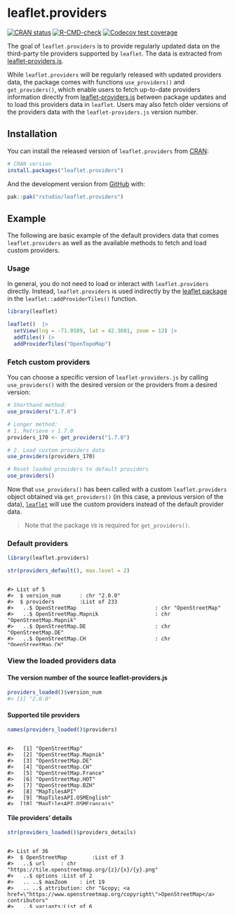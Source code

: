 
<!-- README.md is generated from README.Rmd. Please edit that file -->

# leaflet.providers

<!-- badges: start -->

[![CRAN
status](https://www.r-pkg.org/badges/version/leaflet.providers)](https://CRAN.R-project.org/package=leaflet.providers)
[![R-CMD-check](https://github.com/rstudio/leaflet.providers/actions/workflows/R-CMD-check.yaml/badge.svg)](https://github.com/rstudio/leaflet.providers/actions)
[![Codecov test
coverage](https://codecov.io/gh/rstudio/leaflet.providers/branch/main/graph/badge.svg)](https://app.codecov.io/gh/rstudio/leaflet.providers?branch=main)

<!-- badges: end -->

The goal of `leaflet.providers` is to provide regularly updated data on
the third-party tile providers supported by `leaflet`. The data is
extracted from
[leaflet-providers.js](https://github.com/leaflet-extras/leaflet-providers).

While `leaflet.providers` will be regularly released with updated
providers data, the package comes with functions `use_providers()` and
`get_providers()`, which enable users to fetch up-to-date providers
information directly from
[leaflet-providers.js](https://github.com/leaflet-extras/leaflet-providers)
between package updates and to load this providers data in `leaflet`.
Users may also fetch older versions of the providers data with the
`leaflet-providers.js` version number.

## Installation

You can install the released version of `leaflet.providers` from
[CRAN](https://CRAN.R-project.org):

``` r
# CRAN version
install.packages("leaflet.providers")
```

And the development version from [GitHub](https://github.com/) with:

``` r
pak::pak("rstudio/leaflet.providers")
```

## Example

The following are basic example of the default providers data that comes
`leaflet.providers` as well as the available methods to fetch and load
custom providers.

### Usage

In general, you do not need to load or interact with `leaflet.providers`
directly. Instead, `leaflet.providers` is used indirectly by the
[leaflet package](https://rstudio.github.io/leaflet/) in the
`leaflet::addProviderTiles()` function.

``` r
library(leaflet)

leaflet()  |>
  setView(lng = -71.0589, lat = 42.3601, zoom = 12) |>
  addTiles() |>
  addProviderTiles("OpenTopoMap")
```

### Fetch custom providers

You can choose a specific version of `leaflet-providers.js` by calling
`use_providers()` with the desired version or the providers from a
desired version:

``` r
# Shorthand method:
use_providers("1.7.0")

# Longer method:
# 1. Retrieve v 1.7.0
providers_170 <- get_providers("1.7.0")

# 2. Load custom providers data
use_providers(providers_170)

# Reset loaded providers to default providers
use_providers()
```

Now that `use_providers()` has been called with a custom
`leaflet.providers` object obtained via `get_providers()` (in this case,
a previous version of the data),
[`leaflet`](https://rstudio.github.io/leaflet/) will use the custom
providers instead of the default provider data.

> Note that the package `V8` is required for `get_providers()`.

### Default providers

``` r
library(leaflet.providers)

str(providers_default(), max.level = 2)
```

<div style="height:150px; overflow-y: scroll;">

    #> List of 5
    #>  $ version_num      : chr "2.0.0"
    #>  $ providers        :List of 233
    #>   ..$ OpenStreetMap                         : chr "OpenStreetMap"
    #>   ..$ OpenStreetMap.Mapnik                  : chr "OpenStreetMap.Mapnik"
    #>   ..$ OpenStreetMap.DE                      : chr "OpenStreetMap.DE"
    #>   ..$ OpenStreetMap.CH                      : chr "OpenStreetMap.CH"
    #>   ..$ OpenStreetMap.France                  : chr "OpenStreetMap.France"
    #>   ..$ OpenStreetMap.HOT                     : chr "OpenStreetMap.HOT"
    #>   ..$ OpenStreetMap.BZH                     : chr "OpenStreetMap.BZH"
    #>   ..$ MapTilesAPI                           : chr "MapTilesAPI"
    #>   ..$ MapTilesAPI.OSMEnglish                : chr "MapTilesAPI.OSMEnglish"
    #>   ..$ MapTilesAPI.OSMFrancais               : chr "MapTilesAPI.OSMFrancais"
    #>   ..$ MapTilesAPI.OSMEspagnol               : chr "MapTilesAPI.OSMEspagnol"
    #>   ..$ OpenSeaMap                            : chr "OpenSeaMap"
    #>   ..$ OPNVKarte                             : chr "OPNVKarte"
    #>   ..$ OpenTopoMap                           : chr "OpenTopoMap"
    #>   ..$ OpenRailwayMap                        : chr "OpenRailwayMap"
    #>   ..$ OpenFireMap                           : chr "OpenFireMap"
    #>   ..$ SafeCast                              : chr "SafeCast"
    #>   ..$ Stadia                                : chr "Stadia"
    #>   ..$ Stadia.AlidadeSmooth                  : chr "Stadia.AlidadeSmooth"
    #>   ..$ Stadia.AlidadeSmoothDark              : chr "Stadia.AlidadeSmoothDark"
    #>   ..$ Stadia.OSMBright                      : chr "Stadia.OSMBright"
    #>   ..$ Stadia.Outdoors                       : chr "Stadia.Outdoors"
    #>   ..$ Stadia.StamenToner                    : chr "Stadia.StamenToner"
    #>   ..$ Stadia.StamenTonerBackground          : chr "Stadia.StamenTonerBackground"
    #>   ..$ Stadia.StamenTonerLines               : chr "Stadia.StamenTonerLines"
    #>   ..$ Stadia.StamenTonerLabels              : chr "Stadia.StamenTonerLabels"
    #>   ..$ Stadia.StamenTonerLite                : chr "Stadia.StamenTonerLite"
    #>   ..$ Stadia.StamenWatercolor               : chr "Stadia.StamenWatercolor"
    #>   ..$ Stadia.StamenTerrain                  : chr "Stadia.StamenTerrain"
    #>   ..$ Stadia.StamenTerrainBackground        : chr "Stadia.StamenTerrainBackground"
    #>   ..$ Stadia.StamenTerrainLabels            : chr "Stadia.StamenTerrainLabels"
    #>   ..$ Stadia.StamenTerrainLines             : chr "Stadia.StamenTerrainLines"
    #>   ..$ Thunderforest                         : chr "Thunderforest"
    #>   ..$ Thunderforest.OpenCycleMap            : chr "Thunderforest.OpenCycleMap"
    #>   ..$ Thunderforest.Transport               : chr "Thunderforest.Transport"
    #>   ..$ Thunderforest.TransportDark           : chr "Thunderforest.TransportDark"
    #>   ..$ Thunderforest.SpinalMap               : chr "Thunderforest.SpinalMap"
    #>   ..$ Thunderforest.Landscape               : chr "Thunderforest.Landscape"
    #>   ..$ Thunderforest.Outdoors                : chr "Thunderforest.Outdoors"
    #>   ..$ Thunderforest.Pioneer                 : chr "Thunderforest.Pioneer"
    #>   ..$ Thunderforest.MobileAtlas             : chr "Thunderforest.MobileAtlas"
    #>   ..$ Thunderforest.Neighbourhood           : chr "Thunderforest.Neighbourhood"
    #>   ..$ CyclOSM                               : chr "CyclOSM"
    #>   ..$ Jawg                                  : chr "Jawg"
    #>   ..$ Jawg.Streets                          : chr "Jawg.Streets"
    #>   ..$ Jawg.Terrain                          : chr "Jawg.Terrain"
    #>   ..$ Jawg.Sunny                            : chr "Jawg.Sunny"
    #>   ..$ Jawg.Dark                             : chr "Jawg.Dark"
    #>   ..$ Jawg.Light                            : chr "Jawg.Light"
    #>   ..$ Jawg.Matrix                           : chr "Jawg.Matrix"
    #>   ..$ MapBox                                : chr "MapBox"
    #>   ..$ MapTiler                              : chr "MapTiler"
    #>   ..$ MapTiler.Streets                      : chr "MapTiler.Streets"
    #>   ..$ MapTiler.Basic                        : chr "MapTiler.Basic"
    #>   ..$ MapTiler.Bright                       : chr "MapTiler.Bright"
    #>   ..$ MapTiler.Pastel                       : chr "MapTiler.Pastel"
    #>   ..$ MapTiler.Positron                     : chr "MapTiler.Positron"
    #>   ..$ MapTiler.Hybrid                       : chr "MapTiler.Hybrid"
    #>   ..$ MapTiler.Toner                        : chr "MapTiler.Toner"
    #>   ..$ MapTiler.Topo                         : chr "MapTiler.Topo"
    #>   ..$ MapTiler.Voyager                      : chr "MapTiler.Voyager"
    #>   ..$ TomTom                                : chr "TomTom"
    #>   ..$ TomTom.Basic                          : chr "TomTom.Basic"
    #>   ..$ TomTom.Hybrid                         : chr "TomTom.Hybrid"
    #>   ..$ TomTom.Labels                         : chr "TomTom.Labels"
    #>   ..$ Esri                                  : chr "Esri"
    #>   ..$ Esri.WorldStreetMap                   : chr "Esri.WorldStreetMap"
    #>   ..$ Esri.DeLorme                          : chr "Esri.DeLorme"
    #>   ..$ Esri.WorldTopoMap                     : chr "Esri.WorldTopoMap"
    #>   ..$ Esri.WorldImagery                     : chr "Esri.WorldImagery"
    #>   ..$ Esri.WorldTerrain                     : chr "Esri.WorldTerrain"
    #>   ..$ Esri.WorldShadedRelief                : chr "Esri.WorldShadedRelief"
    #>   ..$ Esri.WorldPhysical                    : chr "Esri.WorldPhysical"
    #>   ..$ Esri.OceanBasemap                     : chr "Esri.OceanBasemap"
    #>   ..$ Esri.NatGeoWorldMap                   : chr "Esri.NatGeoWorldMap"
    #>   ..$ Esri.WorldGrayCanvas                  : chr "Esri.WorldGrayCanvas"
    #>   ..$ OpenWeatherMap                        : chr "OpenWeatherMap"
    #>   ..$ OpenWeatherMap.Clouds                 : chr "OpenWeatherMap.Clouds"
    #>   ..$ OpenWeatherMap.CloudsClassic          : chr "OpenWeatherMap.CloudsClassic"
    #>   ..$ OpenWeatherMap.Precipitation          : chr "OpenWeatherMap.Precipitation"
    #>   ..$ OpenWeatherMap.PrecipitationClassic   : chr "OpenWeatherMap.PrecipitationClassic"
    #>   ..$ OpenWeatherMap.Rain                   : chr "OpenWeatherMap.Rain"
    #>   ..$ OpenWeatherMap.RainClassic            : chr "OpenWeatherMap.RainClassic"
    #>   ..$ OpenWeatherMap.Pressure               : chr "OpenWeatherMap.Pressure"
    #>   ..$ OpenWeatherMap.PressureContour        : chr "OpenWeatherMap.PressureContour"
    #>   ..$ OpenWeatherMap.Wind                   : chr "OpenWeatherMap.Wind"
    #>   ..$ OpenWeatherMap.Temperature            : chr "OpenWeatherMap.Temperature"
    #>   ..$ OpenWeatherMap.Snow                   : chr "OpenWeatherMap.Snow"
    #>   ..$ HERE                                  : chr "HERE"
    #>   ..$ HERE.normalDay                        : chr "HERE.normalDay"
    #>   ..$ HERE.normalDayCustom                  : chr "HERE.normalDayCustom"
    #>   ..$ HERE.normalDayGrey                    : chr "HERE.normalDayGrey"
    #>   ..$ HERE.normalDayMobile                  : chr "HERE.normalDayMobile"
    #>   ..$ HERE.normalDayGreyMobile              : chr "HERE.normalDayGreyMobile"
    #>   ..$ HERE.normalDayTransit                 : chr "HERE.normalDayTransit"
    #>   ..$ HERE.normalDayTransitMobile           : chr "HERE.normalDayTransitMobile"
    #>   ..$ HERE.normalDayTraffic                 : chr "HERE.normalDayTraffic"
    #>   ..$ HERE.normalNight                      : chr "HERE.normalNight"
    #>   ..$ HERE.normalNightMobile                : chr "HERE.normalNightMobile"
    #>   .. [list output truncated]
    #>  $ providers_details:List of 36
    #>   ..$ OpenStreetMap        :List of 3
    #>   ..$ MapTilesAPI          :List of 3
    #>   ..$ OpenSeaMap           :List of 2
    #>   ..$ OPNVKarte            :List of 2
    #>   ..$ OpenTopoMap          :List of 2
    #>   ..$ OpenRailwayMap       :List of 2
    #>   ..$ OpenFireMap          :List of 2
    #>   ..$ SafeCast             :List of 2
    #>   ..$ Stadia               :List of 3
    #>   ..$ Thunderforest        :List of 3
    #>   ..$ CyclOSM              :List of 2
    #>   ..$ Jawg                 :List of 3
    #>   ..$ MapBox               :List of 2
    #>   ..$ MapTiler             :List of 3
    #>   ..$ TomTom               :List of 3
    #>   ..$ Esri                 :List of 3
    #>   ..$ OpenWeatherMap       :List of 3
    #>   ..$ HERE                 :List of 3
    #>   ..$ HEREv3               :List of 3
    #>   ..$ FreeMapSK            :List of 2
    #>   ..$ MtbMap               :List of 2
    #>   ..$ CartoDB              :List of 3
    #>   ..$ HikeBike             :List of 3
    #>   ..$ BasemapAT            :List of 3
    #>   ..$ nlmaps               :List of 3
    #>   ..$ NASAGIBS             :List of 3
    #>   ..$ NLS                  :List of 2
    #>   ..$ JusticeMap           :List of 3
    #>   ..$ GeoportailFrance     :List of 3
    #>   ..$ OneMapSG             :List of 3
    #>   ..$ USGS                 :List of 3
    #>   ..$ WaymarkedTrails      :List of 3
    #>   ..$ OpenAIP              :List of 2
    #>   ..$ OpenSnowMap          :List of 3
    #>   ..$ AzureMaps            :List of 3
    #>   ..$ SwissFederalGeoportal:List of 3
    #>  $ src              : chr "(function (root, factory) {\n\tif (typeof define === 'function' && define.amd) {\n\t\t// AMD. Register as an an"| __truncated__
    #>  $ dep              :List of 10
    #>   ..$ name      : chr "leaflet-providers"
    #>   ..$ version   : chr "2.0.0"
    #>   ..$ src       :List of 1
    #>   ..$ meta      : NULL
    #>   ..$ script    : chr "leaflet-providers_2.0.0.js"
    #>   ..$ stylesheet: NULL
    #>   ..$ head      : NULL
    #>   ..$ attachment: NULL
    #>   ..$ package   : NULL
    #>   ..$ all_files : logi FALSE
    #>   ..- attr(*, "class")= chr "html_dependency"
    #>  - attr(*, "class")= chr "leaflet_providers"

</div>

### View the loaded providers data

#### The version number of the source leaflet-providers.js

``` r
providers_loaded()$version_num
#> [1] "2.0.0"
```

#### Supported tile providers

``` r
names(providers_loaded()$providers)
```

<div style="height:150px; overflow-y: scroll;">

    #>   [1] "OpenStreetMap"                         
    #>   [2] "OpenStreetMap.Mapnik"                  
    #>   [3] "OpenStreetMap.DE"                      
    #>   [4] "OpenStreetMap.CH"                      
    #>   [5] "OpenStreetMap.France"                  
    #>   [6] "OpenStreetMap.HOT"                     
    #>   [7] "OpenStreetMap.BZH"                     
    #>   [8] "MapTilesAPI"                           
    #>   [9] "MapTilesAPI.OSMEnglish"                
    #>  [10] "MapTilesAPI.OSMFrancais"               
    #>  [11] "MapTilesAPI.OSMEspagnol"               
    #>  [12] "OpenSeaMap"                            
    #>  [13] "OPNVKarte"                             
    #>  [14] "OpenTopoMap"                           
    #>  [15] "OpenRailwayMap"                        
    #>  [16] "OpenFireMap"                           
    #>  [17] "SafeCast"                              
    #>  [18] "Stadia"                                
    #>  [19] "Stadia.AlidadeSmooth"                  
    #>  [20] "Stadia.AlidadeSmoothDark"              
    #>  [21] "Stadia.OSMBright"                      
    #>  [22] "Stadia.Outdoors"                       
    #>  [23] "Stadia.StamenToner"                    
    #>  [24] "Stadia.StamenTonerBackground"          
    #>  [25] "Stadia.StamenTonerLines"               
    #>  [26] "Stadia.StamenTonerLabels"              
    #>  [27] "Stadia.StamenTonerLite"                
    #>  [28] "Stadia.StamenWatercolor"               
    #>  [29] "Stadia.StamenTerrain"                  
    #>  [30] "Stadia.StamenTerrainBackground"        
    #>  [31] "Stadia.StamenTerrainLabels"            
    #>  [32] "Stadia.StamenTerrainLines"             
    #>  [33] "Thunderforest"                         
    #>  [34] "Thunderforest.OpenCycleMap"            
    #>  [35] "Thunderforest.Transport"               
    #>  [36] "Thunderforest.TransportDark"           
    #>  [37] "Thunderforest.SpinalMap"               
    #>  [38] "Thunderforest.Landscape"               
    #>  [39] "Thunderforest.Outdoors"                
    #>  [40] "Thunderforest.Pioneer"                 
    #>  [41] "Thunderforest.MobileAtlas"             
    #>  [42] "Thunderforest.Neighbourhood"           
    #>  [43] "CyclOSM"                               
    #>  [44] "Jawg"                                  
    #>  [45] "Jawg.Streets"                          
    #>  [46] "Jawg.Terrain"                          
    #>  [47] "Jawg.Sunny"                            
    #>  [48] "Jawg.Dark"                             
    #>  [49] "Jawg.Light"                            
    #>  [50] "Jawg.Matrix"                           
    #>  [51] "MapBox"                                
    #>  [52] "MapTiler"                              
    #>  [53] "MapTiler.Streets"                      
    #>  [54] "MapTiler.Basic"                        
    #>  [55] "MapTiler.Bright"                       
    #>  [56] "MapTiler.Pastel"                       
    #>  [57] "MapTiler.Positron"                     
    #>  [58] "MapTiler.Hybrid"                       
    #>  [59] "MapTiler.Toner"                        
    #>  [60] "MapTiler.Topo"                         
    #>  [61] "MapTiler.Voyager"                      
    #>  [62] "TomTom"                                
    #>  [63] "TomTom.Basic"                          
    #>  [64] "TomTom.Hybrid"                         
    #>  [65] "TomTom.Labels"                         
    #>  [66] "Esri"                                  
    #>  [67] "Esri.WorldStreetMap"                   
    #>  [68] "Esri.DeLorme"                          
    #>  [69] "Esri.WorldTopoMap"                     
    #>  [70] "Esri.WorldImagery"                     
    #>  [71] "Esri.WorldTerrain"                     
    #>  [72] "Esri.WorldShadedRelief"                
    #>  [73] "Esri.WorldPhysical"                    
    #>  [74] "Esri.OceanBasemap"                     
    #>  [75] "Esri.NatGeoWorldMap"                   
    #>  [76] "Esri.WorldGrayCanvas"                  
    #>  [77] "OpenWeatherMap"                        
    #>  [78] "OpenWeatherMap.Clouds"                 
    #>  [79] "OpenWeatherMap.CloudsClassic"          
    #>  [80] "OpenWeatherMap.Precipitation"          
    #>  [81] "OpenWeatherMap.PrecipitationClassic"   
    #>  [82] "OpenWeatherMap.Rain"                   
    #>  [83] "OpenWeatherMap.RainClassic"            
    #>  [84] "OpenWeatherMap.Pressure"               
    #>  [85] "OpenWeatherMap.PressureContour"        
    #>  [86] "OpenWeatherMap.Wind"                   
    #>  [87] "OpenWeatherMap.Temperature"            
    #>  [88] "OpenWeatherMap.Snow"                   
    #>  [89] "HERE"                                  
    #>  [90] "HERE.normalDay"                        
    #>  [91] "HERE.normalDayCustom"                  
    #>  [92] "HERE.normalDayGrey"                    
    #>  [93] "HERE.normalDayMobile"                  
    #>  [94] "HERE.normalDayGreyMobile"              
    #>  [95] "HERE.normalDayTransit"                 
    #>  [96] "HERE.normalDayTransitMobile"           
    #>  [97] "HERE.normalDayTraffic"                 
    #>  [98] "HERE.normalNight"                      
    #>  [99] "HERE.normalNightMobile"                
    #> [100] "HERE.normalNightGrey"                  
    #> [101] "HERE.normalNightGreyMobile"            
    #> [102] "HERE.normalNightTransit"               
    #> [103] "HERE.normalNightTransitMobile"         
    #> [104] "HERE.reducedDay"                       
    #> [105] "HERE.reducedNight"                     
    #> [106] "HERE.basicMap"                         
    #> [107] "HERE.mapLabels"                        
    #> [108] "HERE.trafficFlow"                      
    #> [109] "HERE.carnavDayGrey"                    
    #> [110] "HERE.hybridDay"                        
    #> [111] "HERE.hybridDayMobile"                  
    #> [112] "HERE.hybridDayTransit"                 
    #> [113] "HERE.hybridDayGrey"                    
    #> [114] "HERE.hybridDayTraffic"                 
    #> [115] "HERE.pedestrianDay"                    
    #> [116] "HERE.pedestrianNight"                  
    #> [117] "HERE.satelliteDay"                     
    #> [118] "HERE.terrainDay"                       
    #> [119] "HERE.terrainDayMobile"                 
    #> [120] "HEREv3"                                
    #> [121] "HEREv3.normalDay"                      
    #> [122] "HEREv3.normalDayCustom"                
    #> [123] "HEREv3.normalDayGrey"                  
    #> [124] "HEREv3.normalDayMobile"                
    #> [125] "HEREv3.normalDayGreyMobile"            
    #> [126] "HEREv3.normalDayTransit"               
    #> [127] "HEREv3.normalDayTransitMobile"         
    #> [128] "HEREv3.normalNight"                    
    #> [129] "HEREv3.normalNightMobile"              
    #> [130] "HEREv3.normalNightGrey"                
    #> [131] "HEREv3.normalNightGreyMobile"          
    #> [132] "HEREv3.normalNightTransit"             
    #> [133] "HEREv3.normalNightTransitMobile"       
    #> [134] "HEREv3.reducedDay"                     
    #> [135] "HEREv3.reducedNight"                   
    #> [136] "HEREv3.basicMap"                       
    #> [137] "HEREv3.mapLabels"                      
    #> [138] "HEREv3.trafficFlow"                    
    #> [139] "HEREv3.carnavDayGrey"                  
    #> [140] "HEREv3.hybridDay"                      
    #> [141] "HEREv3.hybridDayMobile"                
    #> [142] "HEREv3.hybridDayTransit"               
    #> [143] "HEREv3.hybridDayGrey"                  
    #> [144] "HEREv3.pedestrianDay"                  
    #> [145] "HEREv3.pedestrianNight"                
    #> [146] "HEREv3.satelliteDay"                   
    #> [147] "HEREv3.terrainDay"                     
    #> [148] "HEREv3.terrainDayMobile"               
    #> [149] "FreeMapSK"                             
    #> [150] "MtbMap"                                
    #> [151] "CartoDB"                               
    #> [152] "CartoDB.Positron"                      
    #> [153] "CartoDB.PositronNoLabels"              
    #> [154] "CartoDB.PositronOnlyLabels"            
    #> [155] "CartoDB.DarkMatter"                    
    #> [156] "CartoDB.DarkMatterNoLabels"            
    #> [157] "CartoDB.DarkMatterOnlyLabels"          
    #> [158] "CartoDB.Voyager"                       
    #> [159] "CartoDB.VoyagerNoLabels"               
    #> [160] "CartoDB.VoyagerOnlyLabels"             
    #> [161] "CartoDB.VoyagerLabelsUnder"            
    #> [162] "HikeBike"                              
    #> [163] "HikeBike.HikeBike"                     
    #> [164] "HikeBike.HillShading"                  
    #> [165] "BasemapAT"                             
    #> [166] "BasemapAT.basemap"                     
    #> [167] "BasemapAT.grau"                        
    #> [168] "BasemapAT.overlay"                     
    #> [169] "BasemapAT.terrain"                     
    #> [170] "BasemapAT.surface"                     
    #> [171] "BasemapAT.highdpi"                     
    #> [172] "BasemapAT.orthofoto"                   
    #> [173] "nlmaps"                                
    #> [174] "nlmaps.standaard"                      
    #> [175] "nlmaps.pastel"                         
    #> [176] "nlmaps.grijs"                          
    #> [177] "nlmaps.water"                          
    #> [178] "nlmaps.luchtfoto"                      
    #> [179] "NASAGIBS"                              
    #> [180] "NASAGIBS.ModisTerraTrueColorCR"        
    #> [181] "NASAGIBS.ModisTerraBands367CR"         
    #> [182] "NASAGIBS.ViirsEarthAtNight2012"        
    #> [183] "NASAGIBS.ModisTerraLSTDay"             
    #> [184] "NASAGIBS.ModisTerraSnowCover"          
    #> [185] "NASAGIBS.ModisTerraAOD"                
    #> [186] "NASAGIBS.ModisTerraChlorophyll"        
    #> [187] "NLS"                                   
    #> [188] "JusticeMap"                            
    #> [189] "JusticeMap.income"                     
    #> [190] "JusticeMap.americanIndian"             
    #> [191] "JusticeMap.asian"                      
    #> [192] "JusticeMap.black"                      
    #> [193] "JusticeMap.hispanic"                   
    #> [194] "JusticeMap.multi"                      
    #> [195] "JusticeMap.nonWhite"                   
    #> [196] "JusticeMap.white"                      
    #> [197] "JusticeMap.plurality"                  
    #> [198] "GeoportailFrance"                      
    #> [199] "GeoportailFrance.plan"                 
    #> [200] "GeoportailFrance.parcels"              
    #> [201] "GeoportailFrance.orthos"               
    #> [202] "OneMapSG"                              
    #> [203] "OneMapSG.Default"                      
    #> [204] "OneMapSG.Night"                        
    #> [205] "OneMapSG.Original"                     
    #> [206] "OneMapSG.Grey"                         
    #> [207] "OneMapSG.LandLot"                      
    #> [208] "USGS"                                  
    #> [209] "USGS.USTopo"                           
    #> [210] "USGS.USImagery"                        
    #> [211] "USGS.USImageryTopo"                    
    #> [212] "WaymarkedTrails"                       
    #> [213] "WaymarkedTrails.hiking"                
    #> [214] "WaymarkedTrails.cycling"               
    #> [215] "WaymarkedTrails.mtb"                   
    #> [216] "WaymarkedTrails.slopes"                
    #> [217] "WaymarkedTrails.riding"                
    #> [218] "WaymarkedTrails.skating"               
    #> [219] "OpenAIP"                               
    #> [220] "OpenSnowMap"                           
    #> [221] "OpenSnowMap.pistes"                    
    #> [222] "AzureMaps"                             
    #> [223] "AzureMaps.MicrosoftImagery"            
    #> [224] "AzureMaps.MicrosoftBaseDarkGrey"       
    #> [225] "AzureMaps.MicrosoftBaseRoad"           
    #> [226] "AzureMaps.MicrosoftBaseHybridRoad"     
    #> [227] "AzureMaps.MicrosoftTerraMain"          
    #> [228] "AzureMaps.MicrosoftWeatherInfraredMain"
    #> [229] "AzureMaps.MicrosoftWeatherRadarMain"   
    #> [230] "SwissFederalGeoportal"                 
    #> [231] "SwissFederalGeoportal.NationalMapColor"
    #> [232] "SwissFederalGeoportal.NationalMapGrey" 
    #> [233] "SwissFederalGeoportal.SWISSIMAGE"

</div>

#### Tile providers’ details

``` r
str(providers_loaded()$providers_details)
```

<div style="height:150px; overflow-y: scroll;">

    #> List of 36
    #>  $ OpenStreetMap        :List of 3
    #>   ..$ url     : chr "https://tile.openstreetmap.org/{z}/{x}/{y}.png"
    #>   ..$ options :List of 2
    #>   .. ..$ maxZoom    : int 19
    #>   .. ..$ attribution: chr "&copy; <a href=\"https://www.openstreetmap.org/copyright\">OpenStreetMap</a> contributors"
    #>   ..$ variants:List of 6
    #>   .. ..$ Mapnik: Named list()
    #>   .. ..$ DE    :List of 2
    #>   .. .. ..$ url    : chr "https://tile.openstreetmap.de/{z}/{x}/{y}.png"
    #>   .. .. ..$ options:List of 1
    #>   .. .. .. ..$ maxZoom: int 18
    #>   .. ..$ CH    :List of 2
    #>   .. .. ..$ url    : chr "https://tile.osm.ch/switzerland/{z}/{x}/{y}.png"
    #>   .. .. ..$ options:List of 2
    #>   .. .. .. ..$ maxZoom: int 18
    #>   .. .. .. ..$ bounds : int [1:2, 1:2] 45 48 5 11
    #>   .. ..$ France:List of 2
    #>   .. .. ..$ url    : chr "https://{s}.tile.openstreetmap.fr/osmfr/{z}/{x}/{y}.png"
    #>   .. .. ..$ options:List of 2
    #>   .. .. .. ..$ maxZoom    : int 20
    #>   .. .. .. ..$ attribution: chr "&copy; OpenStreetMap France | {attribution.OpenStreetMap}"
    #>   .. ..$ HOT   :List of 2
    #>   .. .. ..$ url    : chr "https://{s}.tile.openstreetmap.fr/hot/{z}/{x}/{y}.png"
    #>   .. .. ..$ options:List of 1
    #>   .. .. .. ..$ attribution: chr "{attribution.OpenStreetMap}, Tiles style by <a href=\"https://www.hotosm.org/\" target=\"_blank\">Humanitarian "| __truncated__
    #>   .. ..$ BZH   :List of 2
    #>   .. .. ..$ url    : chr "https://tile.openstreetmap.bzh/br/{z}/{x}/{y}.png"
    #>   .. .. ..$ options:List of 2
    #>   .. .. .. ..$ attribution: chr "{attribution.OpenStreetMap}, Tiles courtesy of <a href=\"http://www.openstreetmap.bzh/\" target=\"_blank\">Bret"| __truncated__
    #>   .. .. .. ..$ bounds     : num [1:2, 1:2] 46.2 50 -5.5 0.7
    #>  $ MapTilesAPI          :List of 3
    #>   ..$ url     : chr "https://maptiles.p.rapidapi.com/{variant}/{z}/{x}/{y}.png?rapidapi-key={apikey}"
    #>   ..$ options :List of 4
    #>   .. ..$ attribution: chr "&copy; <a href=\"http://www.maptilesapi.com/\">MapTiles API</a>, {attribution.OpenStreetMap}"
    #>   .. ..$ variant    : chr "en/map/v1"
    #>   .. ..$ apikey     : chr "<insert your api key here>"
    #>   .. ..$ maxZoom    : int 19
    #>   ..$ variants:List of 3
    #>   .. ..$ OSMEnglish :List of 1
    #>   .. .. ..$ options:List of 1
    #>   .. .. .. ..$ variant: chr "en/map/v1"
    #>   .. ..$ OSMFrancais:List of 1
    #>   .. .. ..$ options:List of 1
    #>   .. .. .. ..$ variant: chr "fr/map/v1"
    #>   .. ..$ OSMEspagnol:List of 1
    #>   .. .. ..$ options:List of 1
    #>   .. .. .. ..$ variant: chr "es/map/v1"
    #>  $ OpenSeaMap           :List of 2
    #>   ..$ url    : chr "https://tiles.openseamap.org/seamark/{z}/{x}/{y}.png"
    #>   ..$ options:List of 1
    #>   .. ..$ attribution: chr "Map data: &copy; <a href=\"http://www.openseamap.org\">OpenSeaMap</a> contributors"
    #>  $ OPNVKarte            :List of 2
    #>   ..$ url    : chr "https://tileserver.memomaps.de/tilegen/{z}/{x}/{y}.png"
    #>   ..$ options:List of 2
    #>   .. ..$ maxZoom    : int 18
    #>   .. ..$ attribution: chr "Map <a href=\"https://memomaps.de/\">memomaps.de</a> <a href=\"http://creativecommons.org/licenses/by-sa/2.0/\""| __truncated__
    #>  $ OpenTopoMap          :List of 2
    #>   ..$ url    : chr "https://{s}.tile.opentopomap.org/{z}/{x}/{y}.png"
    #>   ..$ options:List of 2
    #>   .. ..$ maxZoom    : int 17
    #>   .. ..$ attribution: chr "Map data: {attribution.OpenStreetMap}, <a href=\"http://viewfinderpanoramas.org\">SRTM</a> | Map style: &copy; "| __truncated__
    #>  $ OpenRailwayMap       :List of 2
    #>   ..$ url    : chr "https://{s}.tiles.openrailwaymap.org/standard/{z}/{x}/{y}.png"
    #>   ..$ options:List of 2
    #>   .. ..$ maxZoom    : int 19
    #>   .. ..$ attribution: chr "Map data: {attribution.OpenStreetMap} | Map style: &copy; <a href=\"https://www.OpenRailwayMap.org\">OpenRailwa"| __truncated__
    #>  $ OpenFireMap          :List of 2
    #>   ..$ url    : chr "http://openfiremap.org/hytiles/{z}/{x}/{y}.png"
    #>   ..$ options:List of 2
    #>   .. ..$ maxZoom    : int 19
    #>   .. ..$ attribution: chr "Map data: {attribution.OpenStreetMap} | Map style: &copy; <a href=\"http://www.openfiremap.org\">OpenFireMap</a"| __truncated__
    #>  $ SafeCast             :List of 2
    #>   ..$ url    : chr "https://s3.amazonaws.com/te512.safecast.org/{z}/{x}/{y}.png"
    #>   ..$ options:List of 2
    #>   .. ..$ maxZoom    : int 16
    #>   .. ..$ attribution: chr "Map data: {attribution.OpenStreetMap} | Map style: &copy; <a href=\"https://blog.safecast.org/about/\">SafeCast"| __truncated__
    #>  $ Stadia               :List of 3
    #>   ..$ url     : chr "https://tiles.stadiamaps.com/tiles/{variant}/{z}/{x}/{y}{r}.{ext}"
    #>   ..$ options :List of 5
    #>   .. ..$ minZoom    : int 0
    #>   .. ..$ maxZoom    : int 20
    #>   .. ..$ attribution: chr "&copy; <a href=\"https://www.stadiamaps.com/\" target=\"_blank\">Stadia Maps</a> &copy; <a href=\"https://openm"| __truncated__
    #>   .. ..$ variant    : chr "alidade_smooth"
    #>   .. ..$ ext        : chr "png"
    #>   ..$ variants:List of 14
    #>   .. ..$ AlidadeSmooth          : chr "alidade_smooth"
    #>   .. ..$ AlidadeSmoothDark      : chr "alidade_smooth_dark"
    #>   .. ..$ OSMBright              : chr "osm_bright"
    #>   .. ..$ Outdoors               : chr "outdoors"
    #>   .. ..$ StamenToner            :List of 1
    #>   .. .. ..$ options:List of 2
    #>   .. .. .. ..$ attribution: chr "&copy; <a href=\"https://www.stadiamaps.com/\" target=\"_blank\">Stadia Maps</a> &copy; <a href=\"https://www.s"| __truncated__
    #>   .. .. .. ..$ variant    : chr "stamen_toner"
    #>   .. ..$ StamenTonerBackground  :List of 1
    #>   .. .. ..$ options:List of 2
    #>   .. .. .. ..$ attribution: chr "&copy; <a href=\"https://www.stadiamaps.com/\" target=\"_blank\">Stadia Maps</a> &copy; <a href=\"https://www.s"| __truncated__
    #>   .. .. .. ..$ variant    : chr "stamen_toner_background"
    #>   .. ..$ StamenTonerLines       :List of 1
    #>   .. .. ..$ options:List of 2
    #>   .. .. .. ..$ attribution: chr "&copy; <a href=\"https://www.stadiamaps.com/\" target=\"_blank\">Stadia Maps</a> &copy; <a href=\"https://www.s"| __truncated__
    #>   .. .. .. ..$ variant    : chr "stamen_toner_lines"
    #>   .. ..$ StamenTonerLabels      :List of 1
    #>   .. .. ..$ options:List of 2
    #>   .. .. .. ..$ attribution: chr "&copy; <a href=\"https://www.stadiamaps.com/\" target=\"_blank\">Stadia Maps</a> &copy; <a href=\"https://www.s"| __truncated__
    #>   .. .. .. ..$ variant    : chr "stamen_toner_labels"
    #>   .. ..$ StamenTonerLite        :List of 1
    #>   .. .. ..$ options:List of 2
    #>   .. .. .. ..$ attribution: chr "&copy; <a href=\"https://www.stadiamaps.com/\" target=\"_blank\">Stadia Maps</a> &copy; <a href=\"https://www.s"| __truncated__
    #>   .. .. .. ..$ variant    : chr "stamen_toner_lite"
    #>   .. ..$ StamenWatercolor       :List of 2
    #>   .. .. ..$ url    : chr "https://tiles.stadiamaps.com/tiles/{variant}/{z}/{x}/{y}.{ext}"
    #>   .. .. ..$ options:List of 5
    #>   .. .. .. ..$ attribution: chr "&copy; <a href=\"https://www.stadiamaps.com/\" target=\"_blank\">Stadia Maps</a> &copy; <a href=\"https://www.s"| __truncated__
    #>   .. .. .. ..$ variant    : chr "stamen_watercolor"
    #>   .. .. .. ..$ ext        : chr "jpg"
    #>   .. .. .. ..$ minZoom    : int 1
    #>   .. .. .. ..$ maxZoom    : int 16
    #>   .. ..$ StamenTerrain          :List of 1
    #>   .. .. ..$ options:List of 4
    #>   .. .. .. ..$ attribution: chr "&copy; <a href=\"https://www.stadiamaps.com/\" target=\"_blank\">Stadia Maps</a> &copy; <a href=\"https://www.s"| __truncated__
    #>   .. .. .. ..$ variant    : chr "stamen_terrain"
    #>   .. .. .. ..$ minZoom    : int 0
    #>   .. .. .. ..$ maxZoom    : int 18
    #>   .. ..$ StamenTerrainBackground:List of 1
    #>   .. .. ..$ options:List of 4
    #>   .. .. .. ..$ attribution: chr "&copy; <a href=\"https://www.stadiamaps.com/\" target=\"_blank\">Stadia Maps</a> &copy; <a href=\"https://www.s"| __truncated__
    #>   .. .. .. ..$ variant    : chr "stamen_terrain_background"
    #>   .. .. .. ..$ minZoom    : int 0
    #>   .. .. .. ..$ maxZoom    : int 18
    #>   .. ..$ StamenTerrainLabels    :List of 1
    #>   .. .. ..$ options:List of 4
    #>   .. .. .. ..$ attribution: chr "&copy; <a href=\"https://www.stadiamaps.com/\" target=\"_blank\">Stadia Maps</a> &copy; <a href=\"https://www.s"| __truncated__
    #>   .. .. .. ..$ variant    : chr "stamen_terrain_labels"
    #>   .. .. .. ..$ minZoom    : int 0
    #>   .. .. .. ..$ maxZoom    : int 18
    #>   .. ..$ StamenTerrainLines     :List of 1
    #>   .. .. ..$ options:List of 4
    #>   .. .. .. ..$ attribution: chr "&copy; <a href=\"https://www.stadiamaps.com/\" target=\"_blank\">Stadia Maps</a> &copy; <a href=\"https://www.s"| __truncated__
    #>   .. .. .. ..$ variant    : chr "stamen_terrain_lines"
    #>   .. .. .. ..$ minZoom    : int 0
    #>   .. .. .. ..$ maxZoom    : int 18
    #>  $ Thunderforest        :List of 3
    #>   ..$ url     : chr "https://{s}.tile.thunderforest.com/{variant}/{z}/{x}/{y}.png?apikey={apikey}"
    #>   ..$ options :List of 4
    #>   .. ..$ attribution: chr "&copy; <a href=\"http://www.thunderforest.com/\">Thunderforest</a>, {attribution.OpenStreetMap}"
    #>   .. ..$ variant    : chr "cycle"
    #>   .. ..$ apikey     : chr "<insert your api key here>"
    #>   .. ..$ maxZoom    : int 22
    #>   ..$ variants:List of 9
    #>   .. ..$ OpenCycleMap : chr "cycle"
    #>   .. ..$ Transport    :List of 1
    #>   .. .. ..$ options:List of 1
    #>   .. .. .. ..$ variant: chr "transport"
    #>   .. ..$ TransportDark:List of 1
    #>   .. .. ..$ options:List of 1
    #>   .. .. .. ..$ variant: chr "transport-dark"
    #>   .. ..$ SpinalMap    :List of 1
    #>   .. .. ..$ options:List of 1
    #>   .. .. .. ..$ variant: chr "spinal-map"
    #>   .. ..$ Landscape    : chr "landscape"
    #>   .. ..$ Outdoors     : chr "outdoors"
    #>   .. ..$ Pioneer      : chr "pioneer"
    #>   .. ..$ MobileAtlas  : chr "mobile-atlas"
    #>   .. ..$ Neighbourhood: chr "neighbourhood"
    #>  $ CyclOSM              :List of 2
    #>   ..$ url    : chr "https://{s}.tile-cyclosm.openstreetmap.fr/cyclosm/{z}/{x}/{y}.png"
    #>   ..$ options:List of 2
    #>   .. ..$ maxZoom    : int 20
    #>   .. ..$ attribution: chr "<a href=\"https://github.com/cyclosm/cyclosm-cartocss-style/releases\" title=\"CyclOSM - Open Bicycle render\">"| __truncated__
    #>  $ Jawg                 :List of 3
    #>   ..$ url     : chr "https://{s}.tile.jawg.io/{variant}/{z}/{x}/{y}{r}.png?access-token={accessToken}"
    #>   ..$ options :List of 6
    #>   .. ..$ attribution: chr "<a href=\"http://jawg.io\" title=\"Tiles Courtesy of Jawg Maps\" target=\"_blank\">&copy; <b>Jawg</b>Maps</a> {"| __truncated__
    #>   .. ..$ minZoom    : int 0
    #>   .. ..$ maxZoom    : int 22
    #>   .. ..$ subdomains : chr "abcd"
    #>   .. ..$ variant    : chr "jawg-terrain"
    #>   .. ..$ accessToken: chr "<insert your access token here>"
    #>   ..$ variants:List of 6
    #>   .. ..$ Streets: chr "jawg-streets"
    #>   .. ..$ Terrain: chr "jawg-terrain"
    #>   .. ..$ Sunny  : chr "jawg-sunny"
    #>   .. ..$ Dark   : chr "jawg-dark"
    #>   .. ..$ Light  : chr "jawg-light"
    #>   .. ..$ Matrix : chr "jawg-matrix"
    #>  $ MapBox               :List of 2
    #>   ..$ url    : chr "https://api.mapbox.com/styles/v1/{id}/tiles/{z}/{x}/{y}{r}?access_token={accessToken}"
    #>   ..$ options:List of 6
    #>   .. ..$ attribution: chr "&copy; <a href=\"https://www.mapbox.com/about/maps/\" target=\"_blank\">Mapbox</a> {attribution.OpenStreetMap} "| __truncated__
    #>   .. ..$ tileSize   : int 512
    #>   .. ..$ maxZoom    : int 18
    #>   .. ..$ zoomOffset : int -1
    #>   .. ..$ id         : chr "mapbox/streets-v11"
    #>   .. ..$ accessToken: chr "<insert your access token here>"
    #>  $ MapTiler             :List of 3
    #>   ..$ url     : chr "https://api.maptiler.com/maps/{variant}/{z}/{x}/{y}{r}.{ext}?key={key}"
    #>   ..$ options :List of 8
    #>   .. ..$ attribution: chr "<a href=\"https://www.maptiler.com/copyright/\" target=\"_blank\">&copy; MapTiler</a> <a href=\"https://www.ope"| __truncated__
    #>   .. ..$ variant    : chr "streets"
    #>   .. ..$ ext        : chr "png"
    #>   .. ..$ key        : chr "<insert your MapTiler Cloud API key here>"
    #>   .. ..$ tileSize   : int 512
    #>   .. ..$ zoomOffset : int -1
    #>   .. ..$ minZoom    : int 0
    #>   .. ..$ maxZoom    : int 21
    #>   ..$ variants:List of 9
    #>   .. ..$ Streets : chr "streets"
    #>   .. ..$ Basic   : chr "basic"
    #>   .. ..$ Bright  : chr "bright"
    #>   .. ..$ Pastel  : chr "pastel"
    #>   .. ..$ Positron: chr "positron"
    #>   .. ..$ Hybrid  :List of 1
    #>   .. .. ..$ options:List of 2
    #>   .. .. .. ..$ variant: chr "hybrid"
    #>   .. .. .. ..$ ext    : chr "jpg"
    #>   .. ..$ Toner   : chr "toner"
    #>   .. ..$ Topo    : chr "topo"
    #>   .. ..$ Voyager : chr "voyager"
    #>  $ TomTom               :List of 3
    #>   ..$ url     : chr "https://{s}.api.tomtom.com/map/1/tile/{variant}/{style}/{z}/{x}/{y}.{ext}?key={apikey}"
    #>   ..$ options :List of 7
    #>   .. ..$ variant    : chr "basic"
    #>   .. ..$ maxZoom    : int 22
    #>   .. ..$ attribution: chr "<a href=\"https://tomtom.com\" target=\"_blank\">&copy;  1992 - 2023 TomTom.</a> "
    #>   .. ..$ subdomains : chr "abcd"
    #>   .. ..$ style      : chr "main"
    #>   .. ..$ ext        : chr "png"
    #>   .. ..$ apikey     : chr "<insert your API key here>"
    #>   ..$ variants:List of 3
    #>   .. ..$ Basic : chr "basic"
    #>   .. ..$ Hybrid: chr "hybrid"
    #>   .. ..$ Labels: chr "labels"
    #>  $ Esri                 :List of 3
    #>   ..$ url     : chr "https://server.arcgisonline.com/ArcGIS/rest/services/{variant}/MapServer/tile/{z}/{y}/{x}"
    #>   ..$ options :List of 2
    #>   .. ..$ variant    : chr "World_Street_Map"
    #>   .. ..$ attribution: chr "Tiles &copy; Esri"
    #>   ..$ variants:List of 10
    #>   .. ..$ WorldStreetMap   :List of 1
    #>   .. .. ..$ options:List of 1
    #>   .. .. .. ..$ attribution: chr "{attribution.Esri} &mdash; Source: Esri, DeLorme, NAVTEQ, USGS, Intermap, iPC, NRCAN, Esri Japan, METI, Esri Ch"| __truncated__
    #>   .. ..$ DeLorme          :List of 1
    #>   .. .. ..$ options:List of 4
    #>   .. .. .. ..$ variant    : chr "Specialty/DeLorme_World_Base_Map"
    #>   .. .. .. ..$ minZoom    : int 1
    #>   .. .. .. ..$ maxZoom    : int 11
    #>   .. .. .. ..$ attribution: chr "{attribution.Esri} &mdash; Copyright: &copy;2012 DeLorme"
    #>   .. ..$ WorldTopoMap     :List of 1
    #>   .. .. ..$ options:List of 2
    #>   .. .. .. ..$ variant    : chr "World_Topo_Map"
    #>   .. .. .. ..$ attribution: chr "{attribution.Esri} &mdash; Esri, DeLorme, NAVTEQ, TomTom, Intermap, iPC, USGS, FAO, NPS, NRCAN, GeoBase, Kadast"| __truncated__
    #>   .. ..$ WorldImagery     :List of 1
    #>   .. .. ..$ options:List of 2
    #>   .. .. .. ..$ variant    : chr "World_Imagery"
    #>   .. .. .. ..$ attribution: chr "{attribution.Esri} &mdash; Source: Esri, i-cubed, USDA, USGS, AEX, GeoEye, Getmapping, Aerogrid, IGN, IGP, UPR-"| __truncated__
    #>   .. ..$ WorldTerrain     :List of 1
    #>   .. .. ..$ options:List of 3
    #>   .. .. .. ..$ variant    : chr "World_Terrain_Base"
    #>   .. .. .. ..$ maxZoom    : int 13
    #>   .. .. .. ..$ attribution: chr "{attribution.Esri} &mdash; Source: USGS, Esri, TANA, DeLorme, and NPS"
    #>   .. ..$ WorldShadedRelief:List of 1
    #>   .. .. ..$ options:List of 3
    #>   .. .. .. ..$ variant    : chr "World_Shaded_Relief"
    #>   .. .. .. ..$ maxZoom    : int 13
    #>   .. .. .. ..$ attribution: chr "{attribution.Esri} &mdash; Source: Esri"
    #>   .. ..$ WorldPhysical    :List of 1
    #>   .. .. ..$ options:List of 3
    #>   .. .. .. ..$ variant    : chr "World_Physical_Map"
    #>   .. .. .. ..$ maxZoom    : int 8
    #>   .. .. .. ..$ attribution: chr "{attribution.Esri} &mdash; Source: US National Park Service"
    #>   .. ..$ OceanBasemap     :List of 1
    #>   .. .. ..$ options:List of 3
    #>   .. .. .. ..$ variant    : chr "Ocean/World_Ocean_Base"
    #>   .. .. .. ..$ maxZoom    : int 13
    #>   .. .. .. ..$ attribution: chr "{attribution.Esri} &mdash; Sources: GEBCO, NOAA, CHS, OSU, UNH, CSUMB, National Geographic, DeLorme, NAVTEQ, and Esri"
    #>   .. ..$ NatGeoWorldMap   :List of 1
    #>   .. .. ..$ options:List of 3
    #>   .. .. .. ..$ variant    : chr "NatGeo_World_Map"
    #>   .. .. .. ..$ maxZoom    : int 16
    #>   .. .. .. ..$ attribution: chr "{attribution.Esri} &mdash; National Geographic, Esri, DeLorme, NAVTEQ, UNEP-WCMC, USGS, NASA, ESA, METI, NRCAN,"| __truncated__
    #>   .. ..$ WorldGrayCanvas  :List of 1
    #>   .. .. ..$ options:List of 3
    #>   .. .. .. ..$ variant    : chr "Canvas/World_Light_Gray_Base"
    #>   .. .. .. ..$ maxZoom    : int 16
    #>   .. .. .. ..$ attribution: chr "{attribution.Esri} &mdash; Esri, DeLorme, NAVTEQ"
    #>  $ OpenWeatherMap       :List of 3
    #>   ..$ url     : chr "http://{s}.tile.openweathermap.org/map/{variant}/{z}/{x}/{y}.png?appid={apiKey}"
    #>   ..$ options :List of 4
    #>   .. ..$ maxZoom    : int 19
    #>   .. ..$ attribution: chr "Map data &copy; <a href=\"http://openweathermap.org\">OpenWeatherMap</a>"
    #>   .. ..$ apiKey     : chr "<insert your api key here>"
    #>   .. ..$ opacity    : num 0.5
    #>   ..$ variants:List of 11
    #>   .. ..$ Clouds              : chr "clouds"
    #>   .. ..$ CloudsClassic       : chr "clouds_cls"
    #>   .. ..$ Precipitation       : chr "precipitation"
    #>   .. ..$ PrecipitationClassic: chr "precipitation_cls"
    #>   .. ..$ Rain                : chr "rain"
    #>   .. ..$ RainClassic         : chr "rain_cls"
    #>   .. ..$ Pressure            : chr "pressure"
    #>   .. ..$ PressureContour     : chr "pressure_cntr"
    #>   .. ..$ Wind                : chr "wind"
    #>   .. ..$ Temperature         : chr "temp"
    #>   .. ..$ Snow                : chr "snow"
    #>  $ HERE                 :List of 3
    #>   ..$ url     : chr "https://{s}.{base}.maps.api.here.com/maptile/2.1/{type}/{mapID}/{variant}/{z}/{x}/{y}/{size}/{format}?app_id={a"| __truncated__
    #>   ..$ options :List of 12
    #>   .. ..$ attribution: chr "Map &copy; 1987-2023 <a href=\"http://developer.here.com\">HERE</a>"
    #>   .. ..$ subdomains : chr "1234"
    #>   .. ..$ mapID      : chr "newest"
    #>   .. ..$ app_id     : chr "<insert your app_id here>"
    #>   .. ..$ app_code   : chr "<insert your app_code here>"
    #>   .. ..$ base       : chr "base"
    #>   .. ..$ variant    : chr "normal.day"
    #>   .. ..$ maxZoom    : int 20
    #>   .. ..$ type       : chr "maptile"
    #>   .. ..$ language   : chr "eng"
    #>   .. ..$ format     : chr "png8"
    #>   .. ..$ size       : chr "256"
    #>   ..$ variants:List of 30
    #>   .. ..$ normalDay               : chr "normal.day"
    #>   .. ..$ normalDayCustom         : chr "normal.day.custom"
    #>   .. ..$ normalDayGrey           : chr "normal.day.grey"
    #>   .. ..$ normalDayMobile         : chr "normal.day.mobile"
    #>   .. ..$ normalDayGreyMobile     : chr "normal.day.grey.mobile"
    #>   .. ..$ normalDayTransit        : chr "normal.day.transit"
    #>   .. ..$ normalDayTransitMobile  : chr "normal.day.transit.mobile"
    #>   .. ..$ normalDayTraffic        :List of 1
    #>   .. .. ..$ options:List of 3
    #>   .. .. .. ..$ variant: chr "normal.traffic.day"
    #>   .. .. .. ..$ base   : chr "traffic"
    #>   .. .. .. ..$ type   : chr "traffictile"
    #>   .. ..$ normalNight             : chr "normal.night"
    #>   .. ..$ normalNightMobile       : chr "normal.night.mobile"
    #>   .. ..$ normalNightGrey         : chr "normal.night.grey"
    #>   .. ..$ normalNightGreyMobile   : chr "normal.night.grey.mobile"
    #>   .. ..$ normalNightTransit      : chr "normal.night.transit"
    #>   .. ..$ normalNightTransitMobile: chr "normal.night.transit.mobile"
    #>   .. ..$ reducedDay              : chr "reduced.day"
    #>   .. ..$ reducedNight            : chr "reduced.night"
    #>   .. ..$ basicMap                :List of 1
    #>   .. .. ..$ options:List of 1
    #>   .. .. .. ..$ type: chr "basetile"
    #>   .. ..$ mapLabels               :List of 1
    #>   .. .. ..$ options:List of 2
    #>   .. .. .. ..$ type  : chr "labeltile"
    #>   .. .. .. ..$ format: chr "png"
    #>   .. ..$ trafficFlow             :List of 1
    #>   .. .. ..$ options:List of 2
    #>   .. .. .. ..$ base: chr "traffic"
    #>   .. .. .. ..$ type: chr "flowtile"
    #>   .. ..$ carnavDayGrey           : chr "carnav.day.grey"
    #>   .. ..$ hybridDay               :List of 1
    #>   .. .. ..$ options:List of 2
    #>   .. .. .. ..$ base   : chr "aerial"
    #>   .. .. .. ..$ variant: chr "hybrid.day"
    #>   .. ..$ hybridDayMobile         :List of 1
    #>   .. .. ..$ options:List of 2
    #>   .. .. .. ..$ base   : chr "aerial"
    #>   .. .. .. ..$ variant: chr "hybrid.day.mobile"
    #>   .. ..$ hybridDayTransit        :List of 1
    #>   .. .. ..$ options:List of 2
    #>   .. .. .. ..$ base   : chr "aerial"
    #>   .. .. .. ..$ variant: chr "hybrid.day.transit"
    #>   .. ..$ hybridDayGrey           :List of 1
    #>   .. .. ..$ options:List of 2
    #>   .. .. .. ..$ base   : chr "aerial"
    #>   .. .. .. ..$ variant: chr "hybrid.grey.day"
    #>   .. ..$ hybridDayTraffic        :List of 1
    #>   .. .. ..$ options:List of 3
    #>   .. .. .. ..$ variant: chr "hybrid.traffic.day"
    #>   .. .. .. ..$ base   : chr "traffic"
    #>   .. .. .. ..$ type   : chr "traffictile"
    #>   .. ..$ pedestrianDay           : chr "pedestrian.day"
    #>   .. ..$ pedestrianNight         : chr "pedestrian.night"
    #>   .. ..$ satelliteDay            :List of 1
    #>   .. .. ..$ options:List of 2
    #>   .. .. .. ..$ base   : chr "aerial"
    #>   .. .. .. ..$ variant: chr "satellite.day"
    #>   .. ..$ terrainDay              :List of 1
    #>   .. .. ..$ options:List of 2
    #>   .. .. .. ..$ base   : chr "aerial"
    #>   .. .. .. ..$ variant: chr "terrain.day"
    #>   .. ..$ terrainDayMobile        :List of 1
    #>   .. .. ..$ options:List of 2
    #>   .. .. .. ..$ base   : chr "aerial"
    #>   .. .. .. ..$ variant: chr "terrain.day.mobile"
    #>  $ HEREv3               :List of 3
    #>   ..$ url     : chr "https://{s}.{base}.maps.ls.hereapi.com/maptile/2.1/{type}/{mapID}/{variant}/{z}/{x}/{y}/{size}/{format}?apiKey="| __truncated__
    #>   ..$ options :List of 11
    #>   .. ..$ attribution: chr "Map &copy; 1987-2023 <a href=\"http://developer.here.com\">HERE</a>"
    #>   .. ..$ subdomains : chr "1234"
    #>   .. ..$ mapID      : chr "newest"
    #>   .. ..$ apiKey     : chr "<insert your apiKey here>"
    #>   .. ..$ base       : chr "base"
    #>   .. ..$ variant    : chr "normal.day"
    #>   .. ..$ maxZoom    : int 20
    #>   .. ..$ type       : chr "maptile"
    #>   .. ..$ language   : chr "eng"
    #>   .. ..$ format     : chr "png8"
    #>   .. ..$ size       : chr "256"
    #>   ..$ variants:List of 28
    #>   .. ..$ normalDay               : chr "normal.day"
    #>   .. ..$ normalDayCustom         : chr "normal.day.custom"
    #>   .. ..$ normalDayGrey           : chr "normal.day.grey"
    #>   .. ..$ normalDayMobile         : chr "normal.day.mobile"
    #>   .. ..$ normalDayGreyMobile     : chr "normal.day.grey.mobile"
    #>   .. ..$ normalDayTransit        : chr "normal.day.transit"
    #>   .. ..$ normalDayTransitMobile  : chr "normal.day.transit.mobile"
    #>   .. ..$ normalNight             : chr "normal.night"
    #>   .. ..$ normalNightMobile       : chr "normal.night.mobile"
    #>   .. ..$ normalNightGrey         : chr "normal.night.grey"
    #>   .. ..$ normalNightGreyMobile   : chr "normal.night.grey.mobile"
    #>   .. ..$ normalNightTransit      : chr "normal.night.transit"
    #>   .. ..$ normalNightTransitMobile: chr "normal.night.transit.mobile"
    #>   .. ..$ reducedDay              : chr "reduced.day"
    #>   .. ..$ reducedNight            : chr "reduced.night"
    #>   .. ..$ basicMap                :List of 1
    #>   .. .. ..$ options:List of 1
    #>   .. .. .. ..$ type: chr "basetile"
    #>   .. ..$ mapLabels               :List of 1
    #>   .. .. ..$ options:List of 2
    #>   .. .. .. ..$ type  : chr "labeltile"
    #>   .. .. .. ..$ format: chr "png"
    #>   .. ..$ trafficFlow             :List of 1
    #>   .. .. ..$ options:List of 2
    #>   .. .. .. ..$ base: chr "traffic"
    #>   .. .. .. ..$ type: chr "flowtile"
    #>   .. ..$ carnavDayGrey           : chr "carnav.day.grey"
    #>   .. ..$ hybridDay               :List of 1
    #>   .. .. ..$ options:List of 2
    #>   .. .. .. ..$ base   : chr "aerial"
    #>   .. .. .. ..$ variant: chr "hybrid.day"
    #>   .. ..$ hybridDayMobile         :List of 1
    #>   .. .. ..$ options:List of 2
    #>   .. .. .. ..$ base   : chr "aerial"
    #>   .. .. .. ..$ variant: chr "hybrid.day.mobile"
    #>   .. ..$ hybridDayTransit        :List of 1
    #>   .. .. ..$ options:List of 2
    #>   .. .. .. ..$ base   : chr "aerial"
    #>   .. .. .. ..$ variant: chr "hybrid.day.transit"
    #>   .. ..$ hybridDayGrey           :List of 1
    #>   .. .. ..$ options:List of 2
    #>   .. .. .. ..$ base   : chr "aerial"
    #>   .. .. .. ..$ variant: chr "hybrid.grey.day"
    #>   .. ..$ pedestrianDay           : chr "pedestrian.day"
    #>   .. ..$ pedestrianNight         : chr "pedestrian.night"
    #>   .. ..$ satelliteDay            :List of 1
    #>   .. .. ..$ options:List of 2
    #>   .. .. .. ..$ base   : chr "aerial"
    #>   .. .. .. ..$ variant: chr "satellite.day"
    #>   .. ..$ terrainDay              :List of 1
    #>   .. .. ..$ options:List of 2
    #>   .. .. .. ..$ base   : chr "aerial"
    #>   .. .. .. ..$ variant: chr "terrain.day"
    #>   .. ..$ terrainDayMobile        :List of 1
    #>   .. .. ..$ options:List of 2
    #>   .. .. .. ..$ base   : chr "aerial"
    #>   .. .. .. ..$ variant: chr "terrain.day.mobile"
    #>  $ FreeMapSK            :List of 2
    #>   ..$ url    : chr "https://{s}.freemap.sk/T/{z}/{x}/{y}.jpeg"
    #>   ..$ options:List of 5
    #>   .. ..$ minZoom    : int 8
    #>   .. ..$ maxZoom    : int 16
    #>   .. ..$ subdomains : chr "abcd"
    #>   .. ..$ bounds     : num [1:2, 1:2] 47.2 49.8 16 22.6
    #>   .. ..$ attribution: chr "{attribution.OpenStreetMap}, visualization CC-By-SA 2.0 <a href=\"http://freemap.sk\">Freemap.sk</a>"
    #>  $ MtbMap               :List of 2
    #>   ..$ url    : chr "http://tile.mtbmap.cz/mtbmap_tiles/{z}/{x}/{y}.png"
    #>   ..$ options:List of 1
    #>   .. ..$ attribution: chr "{attribution.OpenStreetMap} &amp; USGS"
    #>  $ CartoDB              :List of 3
    #>   ..$ url     : chr "https://{s}.basemaps.cartocdn.com/{variant}/{z}/{x}/{y}{r}.png"
    #>   ..$ options :List of 4
    #>   .. ..$ attribution: chr "{attribution.OpenStreetMap} &copy; <a href=\"https://carto.com/attributions\">CARTO</a>"
    #>   .. ..$ subdomains : chr "abcd"
    #>   .. ..$ maxZoom    : int 20
    #>   .. ..$ variant    : chr "light_all"
    #>   ..$ variants:List of 10
    #>   .. ..$ Positron            : chr "light_all"
    #>   .. ..$ PositronNoLabels    : chr "light_nolabels"
    #>   .. ..$ PositronOnlyLabels  : chr "light_only_labels"
    #>   .. ..$ DarkMatter          : chr "dark_all"
    #>   .. ..$ DarkMatterNoLabels  : chr "dark_nolabels"
    #>   .. ..$ DarkMatterOnlyLabels: chr "dark_only_labels"
    #>   .. ..$ Voyager             : chr "rastertiles/voyager"
    #>   .. ..$ VoyagerNoLabels     : chr "rastertiles/voyager_nolabels"
    #>   .. ..$ VoyagerOnlyLabels   : chr "rastertiles/voyager_only_labels"
    #>   .. ..$ VoyagerLabelsUnder  : chr "rastertiles/voyager_labels_under"
    #>  $ HikeBike             :List of 3
    #>   ..$ url     : chr "https://tiles.wmflabs.org/{variant}/{z}/{x}/{y}.png"
    #>   ..$ options :List of 3
    #>   .. ..$ maxZoom    : int 19
    #>   .. ..$ attribution: chr "{attribution.OpenStreetMap}"
    #>   .. ..$ variant    : chr "hikebike"
    #>   ..$ variants:List of 2
    #>   .. ..$ HikeBike   : Named list()
    #>   .. ..$ HillShading:List of 1
    #>   .. .. ..$ options:List of 2
    #>   .. .. .. ..$ maxZoom: int 15
    #>   .. .. .. ..$ variant: chr "hillshading"
    #>  $ BasemapAT            :List of 3
    #>   ..$ url     : chr "https://mapsneu.wien.gv.at/basemap/{variant}/{type}/google3857/{z}/{y}/{x}.{format}"
    #>   ..$ options :List of 6
    #>   .. ..$ maxZoom    : int 19
    #>   .. ..$ attribution: chr "Datenquelle: <a href=\"https://www.basemap.at\">basemap.at</a>"
    #>   .. ..$ type       : chr "normal"
    #>   .. ..$ format     : chr "png"
    #>   .. ..$ bounds     : num [1:2, 1:2] 46.36 49.04 8.78 17.19
    #>   .. ..$ variant    : chr "geolandbasemap"
    #>   ..$ variants:List of 7
    #>   .. ..$ basemap  :List of 1
    #>   .. .. ..$ options:List of 2
    #>   .. .. .. ..$ maxZoom: int 20
    #>   .. .. .. ..$ variant: chr "geolandbasemap"
    #>   .. ..$ grau     : chr "bmapgrau"
    #>   .. ..$ overlay  : chr "bmapoverlay"
    #>   .. ..$ terrain  :List of 1
    #>   .. .. ..$ options:List of 3
    #>   .. .. .. ..$ variant: chr "bmapgelaende"
    #>   .. .. .. ..$ type   : chr "grau"
    #>   .. .. .. ..$ format : chr "jpeg"
    #>   .. ..$ surface  :List of 1
    #>   .. .. ..$ options:List of 3
    #>   .. .. .. ..$ variant: chr "bmapoberflaeche"
    #>   .. .. .. ..$ type   : chr "grau"
    #>   .. .. .. ..$ format : chr "jpeg"
    #>   .. ..$ highdpi  :List of 1
    #>   .. .. ..$ options:List of 2
    #>   .. .. .. ..$ variant: chr "bmaphidpi"
    #>   .. .. .. ..$ format : chr "jpeg"
    #>   .. ..$ orthofoto:List of 1
    #>   .. .. ..$ options:List of 3
    #>   .. .. .. ..$ maxZoom: int 20
    #>   .. .. .. ..$ variant: chr "bmaporthofoto30cm"
    #>   .. .. .. ..$ format : chr "jpeg"
    #>  $ nlmaps               :List of 3
    #>   ..$ url     : chr "https://service.pdok.nl/brt/achtergrondkaart/wmts/v2_0/{variant}/EPSG:3857/{z}/{x}/{y}.png"
    #>   ..$ options :List of 4
    #>   .. ..$ minZoom    : int 6
    #>   .. ..$ maxZoom    : int 19
    #>   .. ..$ bounds     : num [1:2, 1:2] 50.5 54 3.25 7.6
    #>   .. ..$ attribution: chr "Kaartgegevens &copy; <a href=\"https://www.kadaster.nl\">Kadaster</a>"
    #>   ..$ variants:List of 5
    #>   .. ..$ standaard: chr "standaard"
    #>   .. ..$ pastel   : chr "pastel"
    #>   .. ..$ grijs    : chr "grijs"
    #>   .. ..$ water    : chr "water"
    #>   .. ..$ luchtfoto:List of 1
    #>   .. .. ..$ url: chr "https://service.pdok.nl/hwh/luchtfotorgb/wmts/v1_0/Actueel_ortho25/EPSG:3857/{z}/{x}/{y}.jpeg"
    #>  $ NASAGIBS             :List of 3
    #>   ..$ url     : chr "https://map1.vis.earthdata.nasa.gov/wmts-webmerc/{variant}/default/{time}/{tilematrixset}{maxZoom}/{z}/{y}/{x}.{format}"
    #>   ..$ options :List of 7
    #>   .. ..$ attribution  : chr "Imagery provided by services from the Global Imagery Browse Services (GIBS), operated by the NASA/GSFC/Earth Sc"| __truncated__
    #>   .. ..$ bounds       : num [1:2, 1:2] -85.1 85.1 -180 180
    #>   .. ..$ minZoom      : int 1
    #>   .. ..$ maxZoom      : int 9
    #>   .. ..$ format       : chr "jpg"
    #>   .. ..$ time         : chr ""
    #>   .. ..$ tilematrixset: chr "GoogleMapsCompatible_Level"
    #>   ..$ variants:List of 7
    #>   .. ..$ ModisTerraTrueColorCR: chr "MODIS_Terra_CorrectedReflectance_TrueColor"
    #>   .. ..$ ModisTerraBands367CR : chr "MODIS_Terra_CorrectedReflectance_Bands367"
    #>   .. ..$ ViirsEarthAtNight2012:List of 1
    #>   .. .. ..$ options:List of 2
    #>   .. .. .. ..$ variant: chr "VIIRS_CityLights_2012"
    #>   .. .. .. ..$ maxZoom: int 8
    #>   .. ..$ ModisTerraLSTDay     :List of 1
    #>   .. .. ..$ options:List of 4
    #>   .. .. .. ..$ variant: chr "MODIS_Terra_Land_Surface_Temp_Day"
    #>   .. .. .. ..$ format : chr "png"
    #>   .. .. .. ..$ maxZoom: int 7
    #>   .. .. .. ..$ opacity: num 0.75
    #>   .. ..$ ModisTerraSnowCover  :List of 1
    #>   .. .. ..$ options:List of 4
    #>   .. .. .. ..$ variant: chr "MODIS_Terra_NDSI_Snow_Cover"
    #>   .. .. .. ..$ format : chr "png"
    #>   .. .. .. ..$ maxZoom: int 8
    #>   .. .. .. ..$ opacity: num 0.75
    #>   .. ..$ ModisTerraAOD        :List of 1
    #>   .. .. ..$ options:List of 4
    #>   .. .. .. ..$ variant: chr "MODIS_Terra_Aerosol"
    #>   .. .. .. ..$ format : chr "png"
    #>   .. .. .. ..$ maxZoom: int 6
    #>   .. .. .. ..$ opacity: num 0.75
    #>   .. ..$ ModisTerraChlorophyll:List of 1
    #>   .. .. ..$ options:List of 4
    #>   .. .. .. ..$ variant: chr "MODIS_Terra_Chlorophyll_A"
    #>   .. .. .. ..$ format : chr "png"
    #>   .. .. .. ..$ maxZoom: int 7
    #>   .. .. .. ..$ opacity: num 0.75
    #>  $ NLS                  :List of 2
    #>   ..$ url    : chr "https://nls-{s}.tileserver.com/nls/{z}/{x}/{y}.jpg"
    #>   ..$ options:List of 5
    #>   .. ..$ attribution: chr "<a href=\"http://geo.nls.uk/maps/\">National Library of Scotland Historic Maps</a>"
    #>   .. ..$ bounds     : num [1:2, 1:2] 49.6 61.7 -12 3
    #>   .. ..$ minZoom    : int 1
    #>   .. ..$ maxZoom    : int 18
    #>   .. ..$ subdomains : chr "0123"
    #>  $ JusticeMap           :List of 3
    #>   ..$ url     : chr "https://www.justicemap.org/tile/{size}/{variant}/{z}/{x}/{y}.png"
    #>   ..$ options :List of 3
    #>   .. ..$ attribution: chr "<a href=\"http://www.justicemap.org/terms.php\">Justice Map</a>"
    #>   .. ..$ size       : chr "county"
    #>   .. ..$ bounds     : int [1:2, 1:2] 14 72 -180 -56
    #>   ..$ variants:List of 9
    #>   .. ..$ income        : chr "income"
    #>   .. ..$ americanIndian: chr "indian"
    #>   .. ..$ asian         : chr "asian"
    #>   .. ..$ black         : chr "black"
    #>   .. ..$ hispanic      : chr "hispanic"
    #>   .. ..$ multi         : chr "multi"
    #>   .. ..$ nonWhite      : chr "nonwhite"
    #>   .. ..$ white         : chr "white"
    #>   .. ..$ plurality     : chr "plural"
    #>  $ GeoportailFrance     :List of 3
    #>   ..$ url     : chr "https://wxs.ign.fr/{apikey}/geoportail/wmts?REQUEST=GetTile&SERVICE=WMTS&VERSION=1.0.0&STYLE={style}&TILEMATRIX"| __truncated__
    #>   ..$ options :List of 8
    #>   .. ..$ attribution: chr "<a target=\"_blank\" href=\"https://www.geoportail.gouv.fr/\">Geoportail France</a>"
    #>   .. ..$ bounds     : int [1:2, 1:2] -75 81 -180 180
    #>   .. ..$ minZoom    : int 2
    #>   .. ..$ maxZoom    : int 18
    #>   .. ..$ apikey     : chr "choisirgeoportail"
    #>   .. ..$ format     : chr "image/png"
    #>   .. ..$ style      : chr "normal"
    #>   .. ..$ variant    : chr "GEOGRAPHICALGRIDSYSTEMS.PLANIGNV2"
    #>   ..$ variants:List of 3
    #>   .. ..$ plan   : chr "GEOGRAPHICALGRIDSYSTEMS.PLANIGNV2"
    #>   .. ..$ parcels:List of 1
    #>   .. .. ..$ options:List of 3
    #>   .. .. .. ..$ variant: chr "CADASTRALPARCELS.PARCELLAIRE_EXPRESS"
    #>   .. .. .. ..$ style  : chr "PCI vecteur"
    #>   .. .. .. ..$ maxZoom: int 20
    #>   .. ..$ orthos :List of 1
    #>   .. .. ..$ options:List of 3
    #>   .. .. .. ..$ maxZoom: int 19
    #>   .. .. .. ..$ format : chr "image/jpeg"
    #>   .. .. .. ..$ variant: chr "ORTHOIMAGERY.ORTHOPHOTOS"
    #>  $ OneMapSG             :List of 3
    #>   ..$ url     : chr "https://maps-{s}.onemap.sg/v3/{variant}/{z}/{x}/{y}.png"
    #>   ..$ options :List of 5
    #>   .. ..$ variant    : chr "Default"
    #>   .. ..$ minZoom    : int 11
    #>   .. ..$ maxZoom    : int 18
    #>   .. ..$ bounds     : num [1:2, 1:2] 1.56 1.16 104.11 103.5
    #>   .. ..$ attribution: chr "<img src=\"https://docs.onemap.sg/maps/images/oneMap64-01.png\" style=\"height:20px;width:20px;\"/> New OneMap "| __truncated__
    #>   ..$ variants:List of 5
    #>   .. ..$ Default : chr "Default"
    #>   .. ..$ Night   : chr "Night"
    #>   .. ..$ Original: chr "Original"
    #>   .. ..$ Grey    : chr "Grey"
    #>   .. ..$ LandLot : chr "LandLot"
    #>  $ USGS                 :List of 3
    #>   ..$ url     : chr "https://basemap.nationalmap.gov/arcgis/rest/services/USGSTopo/MapServer/tile/{z}/{y}/{x}"
    #>   ..$ options :List of 2
    #>   .. ..$ maxZoom    : int 20
    #>   .. ..$ attribution: chr "Tiles courtesy of the <a href=\"https://usgs.gov/\">U.S. Geological Survey</a>"
    #>   ..$ variants:List of 3
    #>   .. ..$ USTopo       : Named list()
    #>   .. ..$ USImagery    :List of 1
    #>   .. .. ..$ url: chr "https://basemap.nationalmap.gov/arcgis/rest/services/USGSImageryOnly/MapServer/tile/{z}/{y}/{x}"
    #>   .. ..$ USImageryTopo:List of 1
    #>   .. .. ..$ url: chr "https://basemap.nationalmap.gov/arcgis/rest/services/USGSImageryTopo/MapServer/tile/{z}/{y}/{x}"
    #>  $ WaymarkedTrails      :List of 3
    #>   ..$ url     : chr "https://tile.waymarkedtrails.org/{variant}/{z}/{x}/{y}.png"
    #>   ..$ options :List of 2
    #>   .. ..$ maxZoom    : int 18
    #>   .. ..$ attribution: chr "Map data: {attribution.OpenStreetMap} | Map style: &copy; <a href=\"https://waymarkedtrails.org\">waymarkedtrai"| __truncated__
    #>   ..$ variants:List of 6
    #>   .. ..$ hiking : chr "hiking"
    #>   .. ..$ cycling: chr "cycling"
    #>   .. ..$ mtb    : chr "mtb"
    #>   .. ..$ slopes : chr "slopes"
    #>   .. ..$ riding : chr "riding"
    #>   .. ..$ skating: chr "skating"
    #>  $ OpenAIP              :List of 2
    #>   ..$ url    : chr "https://{s}.tile.maps.openaip.net/geowebcache/service/tms/1.0.0/openaip_basemap@EPSG%3A900913@png/{z}/{x}/{y}.{ext}"
    #>   ..$ options:List of 7
    #>   .. ..$ attribution : chr "<a href=\"https://www.openaip.net/\">openAIP Data</a> (<a href=\"https://creativecommons.org/licenses/by-sa/3.0"| __truncated__
    #>   .. ..$ ext         : chr "png"
    #>   .. ..$ minZoom     : int 4
    #>   .. ..$ maxZoom     : int 14
    #>   .. ..$ tms         : logi TRUE
    #>   .. ..$ detectRetina: logi TRUE
    #>   .. ..$ subdomains  : chr "12"
    #>  $ OpenSnowMap          :List of 3
    #>   ..$ url     : chr "https://tiles.opensnowmap.org/{variant}/{z}/{x}/{y}.png"
    #>   ..$ options :List of 3
    #>   .. ..$ minZoom    : int 9
    #>   .. ..$ maxZoom    : int 18
    #>   .. ..$ attribution: chr "Map data: {attribution.OpenStreetMap} & ODbL, &copy; <a href=\"https://www.opensnowmap.org/iframes/data.html\">"| __truncated__
    #>   ..$ variants:List of 1
    #>   .. ..$ pistes: chr "pistes"
    #>  $ AzureMaps            :List of 3
    #>   ..$ url     : chr "https://atlas.microsoft.com/map/tile?api-version={apiVersion}&tilesetId={variant}&x={x}&y={y}&zoom={z}&language"| __truncated__
    #>   ..$ options :List of 5
    #>   .. ..$ attribution    : chr "See https://docs.microsoft.com/en-us/rest/api/maps/render-v2/get-map-tile for details."
    #>   .. ..$ apiVersion     : chr "2.0"
    #>   .. ..$ variant        : chr "microsoft.imagery"
    #>   .. ..$ subscriptionKey: chr "<insert your subscription key here>"
    #>   .. ..$ language       : chr "en-US"
    #>   ..$ variants:List of 7
    #>   .. ..$ MicrosoftImagery            : chr "microsoft.imagery"
    #>   .. ..$ MicrosoftBaseDarkGrey       : chr "microsoft.base.darkgrey"
    #>   .. ..$ MicrosoftBaseRoad           : chr "microsoft.base.road"
    #>   .. ..$ MicrosoftBaseHybridRoad     : chr "microsoft.base.hybrid.road"
    #>   .. ..$ MicrosoftTerraMain          : chr "microsoft.terra.main"
    #>   .. ..$ MicrosoftWeatherInfraredMain:List of 2
    #>   .. .. ..$ url    : chr "https://atlas.microsoft.com/map/tile?api-version={apiVersion}&tilesetId={variant}&x={x}&y={y}&zoom={z}&timeStam"| __truncated__
    #>   .. .. ..$ options:List of 3
    #>   .. .. .. ..$ timeStamp  : chr "2021-05-08T09:03:00Z"
    #>   .. .. .. ..$ attribution: chr "See https://docs.microsoft.com/en-us/rest/api/maps/render-v2/get-map-tile#uri-parameters for details."
    #>   .. .. .. ..$ variant    : chr "microsoft.weather.infrared.main"
    #>   .. ..$ MicrosoftWeatherRadarMain   :List of 2
    #>   .. .. ..$ url    : chr "https://atlas.microsoft.com/map/tile?api-version={apiVersion}&tilesetId={variant}&x={x}&y={y}&zoom={z}&timeStam"| __truncated__
    #>   .. .. ..$ options:List of 3
    #>   .. .. .. ..$ timeStamp  : chr "2021-05-08T09:03:00Z"
    #>   .. .. .. ..$ attribution: chr "See https://docs.microsoft.com/en-us/rest/api/maps/render-v2/get-map-tile#uri-parameters for details."
    #>   .. .. .. ..$ variant    : chr "microsoft.weather.radar.main"
    #>  $ SwissFederalGeoportal:List of 3
    #>   ..$ url     : chr "https://wmts.geo.admin.ch/1.0.0/{variant}/default/current/3857/{z}/{x}/{y}.jpeg"
    #>   ..$ options :List of 4
    #>   .. ..$ attribution: chr "&copy; <a href=\"https://www.swisstopo.admin.ch/\">swisstopo</a>"
    #>   .. ..$ minZoom    : int 2
    #>   .. ..$ maxZoom    : int 18
    #>   .. ..$ bounds     : num [1:2, 1:2] 45.4 48.23 5.14 11.48
    #>   ..$ variants:List of 3
    #>   .. ..$ NationalMapColor: chr "ch.swisstopo.pixelkarte-farbe"
    #>   .. ..$ NationalMapGrey : chr "ch.swisstopo.pixelkarte-grau"
    #>   .. ..$ SWISSIMAGE      :List of 1
    #>   .. .. ..$ options:List of 2
    #>   .. .. .. ..$ variant: chr "ch.swisstopo.swissimage"
    #>   .. .. .. ..$ maxZoom: int 19

</div>
